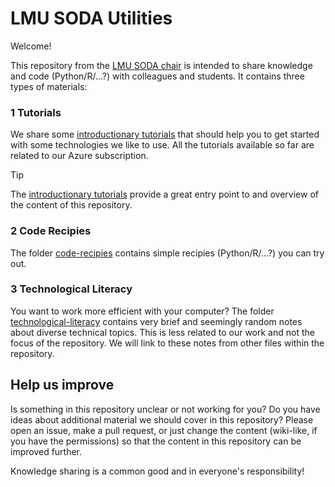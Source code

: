 # LMU SODA Utilities

Welcome!

This repository from the [LMU SODA chair](https://www.stat.lmu.de/soda/en/) is intended to share knowledge and code (Python/R/...?) with colleagues and students. It contains three types of materials:

### 1 Tutorials

We share some [introductionary tutorials](./azure-quick-start/) that should help you to get started with some technologies we like to use. All the tutorials available so far are related to our Azure subscription.

> [!TIP] 
> The [introductionary tutorials](./azure-quick-start/) provide a great entry point to and overview of the content of this repository.

### 2 Code Recipies

The folder [code-recipies](./code-recipies/) contains simple recipies (Python/R/...?) you can try out.


### 3 Technological Literacy

You want to work more efficient with your computer? The folder [technological-literacy](./technological-literacy) contains very brief and seemingly random notes about diverse technical topics. This is less related to our work and not the focus of the repository. We will link to these notes from other files within the repository.

## Help us improve

Is something in this repository unclear or not working for you? Do you have ideas about additional material we should cover in this repository? Please open an issue, make a pull request, or just change the content (wiki-like, if you have the permissions) so that the content in this repository can be improved further.

Knowledge sharing is a common good and in everyone's responsibility!